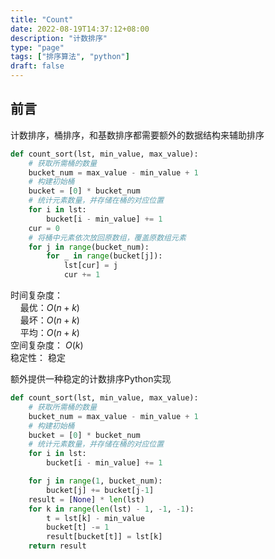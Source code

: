 ```yaml
---
title: "Count"
date: 2022-08-19T14:37:12+08:00
description: "计数排序"
type: "page"
tags: ["排序算法", "python"]
draft: false
---
```

## 前言  
计数排序，桶排序，和基数排序都需要额外的数据结构来辅助排序  

```python
def count_sort(lst, min_value, max_value):
    # 获取所需桶的数量
    bucket_num = max_value - min_value + 1
    # 构建初始桶
    bucket = [0] * bucket_num
    # 统计元素数量，并存储在桶的对应位置
    for i in lst:
        bucket[i - min_value] += 1
    cur = 0
    # 将桶中元素依次放回原数组，覆盖原数组元素
    for j in range(bucket_num):
        for _ in range(bucket[j]):
            lst[cur] = j
            cur += 1
```
时间复杂度：  
&nbsp; &nbsp; 最优：$O(n+k)$  
&nbsp; &nbsp; 最坏：$O(n+k)$   
&nbsp; &nbsp; 平均：$O(n+k)$   
空间复杂度： $O(k)$  
稳定性： 稳定

额外提供一种稳定的计数排序Python实现

```python
def count_sort(lst, min_value, max_value):
    # 获取所需桶的数量
    bucket_num = max_value - min_value + 1
    # 构建初始桶
    bucket = [0] * bucket_num
    # 统计元素数量，并存储在桶的对应位置
    for i in lst:
        bucket[i - min_value] += 1

    for j in range(1, bucket_num):
        bucket[j] += bucket[j-1]
    result = [None] * len(lst)
    for k in range(len(lst) - 1, -1, -1):
        t = lst[k] - min_value
        bucket[t] -= 1
        result[bucket[t]] = lst[k]
    return result

```